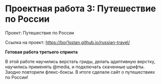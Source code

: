 # Проектная работа 3: Путешествие по России
Проект: Путешествие по России

Ссылка на проект: https://bor1sstan.github.io/russian-travel/

**Готовая работа третьего спринта**

В этой работе научились верстать гриды, делать адаптивную верстку, научились применять @media, и подключать скаченные шрифты. 
Заодно повторили флекс-боксы.
В итоге сделали сайт о путешествиях по России!
